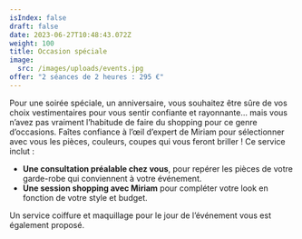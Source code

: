 ```yaml
---
isIndex: false
draft: false
date: 2023-06-27T10:48:43.072Z
weight: 100
title: Occasion spéciale
image:
  src: /images/uploads/events.jpg
offer: "2 séances de 2 heures : 295 €"
---
```

Pour une soirée spéciale, un anniversaire, vous souhaitez être sûre de vos choix vestimentaires pour vous sentir confiante et rayonnante… mais vous n’avez pas vraiment l’habitude de faire du shopping pour ce genre d’occasions. Faîtes confiance à l’œil d’expert de Miriam pour sélectionner avec vous les pièces, couleurs, coupes qui vous feront briller ! Ce service inclut :

* **Une consultation préalable chez vous**, pour repérer les pièces de votre garde-robe qui conviennent à votre événement.
* **Une session shopping avec Miriam** pour compléter votre look en fonction de votre style et budget.

Un service coiffure et maquillage pour le jour de l’événement vous est également proposé.